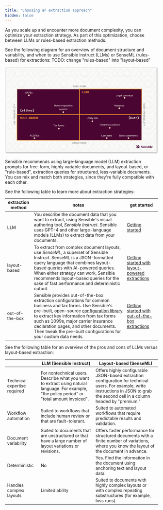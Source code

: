 ```yaml
---
title: "Choosing an extraction approach"
hidden: false
---
```


As you scale up and encounter more document complexity, you can optimize your extraction strategy. As part of this optimization, choose between LLMs or rules-based extraction methods.

See the following diagram for an overview of document structure and variability, and when to use Sensible Instruct (LLMs) or SenseML (rules-based) for extractions: TODO: change "rules-based" into "layout-based"

![Click to enlarge](https://raw.githubusercontent.com/sensible-hq/sensible-docs/main/readme-sync/assets/v0/images/final/document_landscape.png)

Sensible recommends using large-language model (LLM) extraction prompts for free-form, highly variable documents, and layout-based, or "rule-based", extraction queries for structured, less-variable documents.  You can mix and match both strategies, since they're fully compatible with each other. 

See the following table to learn more about extraction strategies:

| extraction method | notes                                                        | get started                                                  |
| ----------------- | ------------------------------------------------------------ | ------------------------------------------------------------ |
| LLM               | You describe the document data that you want to extract, using Sensible's visual authoring tool, *Sensible Instruct*. Sensible uses GPT-4 and other large-language models (LLMs) to extract data from your documents. | [Getting started](doc:getting-started-ai) |
| layout-based      | To extract from complex document layouts, use *SenseML*, a superset of Sensible Instruct. SenseML is a JSON-formatted query language that combines layout-based queries with AI-powered queries. When either strategy can work, Sensible recommends layout-based queries for the sake of fast performance and deterministic output. | [Getting started with layout-powered extractions](doc:getting-started)          |
| out-of-the-box    | Sensible provides out-of-the-box extraction configurations for common business and tax forms. Use Sensible's pre-built, open-source [configuration library](https://github.com/sensible-hq/sensible-configuration-library/) to extract key information from tax forms such as 1099s, major carrier insurance declaration pages, and other documents. Then tweak the pre-built configurations for your custom data needs. | [Getting started with out-of-the-box extractions](doc:excel-quickstart) |

See the following table for an overview of the pros and cons of LLMs versus layout-based extraction:

|                              | LLM (Sensible Instruct)                                      | Layout-based (SenseML)                                       |
| ---------------------------- | ------------------------------------------------------------ | ------------------------------------------------------------ |
| Technical expertise required | For nontechnical users. Describe what you want to extract using natural language.  For example, "the policy period" or "total amount invoiced". | Offers highly configurable JSON-based extraction configuration for technical users. For example, write instructions in JSON to grab the second cell in a column headed by "premium." |
| Workflow automation          | Suited to workflows that include human review or that are fault-tolerant. | Suited to automated workflows that require predictable results and validation. |
| Document variability         | Suited to documents that are unstructured or that have a large number of layout variations or revisions. | Offers faster performance for  structured documents with a finite number of variations, where you know the layout of the document in advance. |
| Deterministic                | No                                                           | Yes. Find the information in the document using anchoring text and layout data. |
| Handles complex layouts      | Limited ability                                              | Suited to documents with highly complex layouts or with complex repeating substructures (for example, loss runs). |

